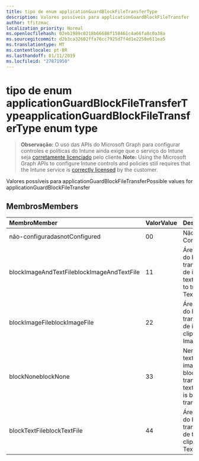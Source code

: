 ```yaml
---
title: tipo de enum applicationGuardBlockFileTransferType
description: Valores possíveis para applicationGuardBlockFileTransfer
author: tfitzmac
localization_priority: Normal
ms.openlocfilehash: 02eb1989c0218b66688f158461c4a66fa8c0a38a
ms.sourcegitcommit: d2b3ca32602ffa76cc7925d7f4d1e2258e611ea5
ms.translationtype: MT
ms.contentlocale: pt-BR
ms.lasthandoff: 01/11/2019
ms.locfileid: "27871950"
---
```

# <a name="applicationguardblockfiletransfertype-enum-type"></a><span data-ttu-id="cbf80-103">tipo de enum applicationGuardBlockFileTransferType</span><span class="sxs-lookup"><span data-stu-id="cbf80-103">applicationGuardBlockFileTransferType enum type</span></span>

> <span data-ttu-id="cbf80-104">**Observação:** O uso das APIs do Microsoft Graph para configurar controles e políticas do Intune ainda exige que o serviço do Intune seja [corretamente licenciado](https://go.microsoft.com/fwlink/?linkid=839381) pelo cliente.</span><span class="sxs-lookup"><span data-stu-id="cbf80-104">**Note:** Using the Microsoft Graph APIs to configure Intune controls and policies still requires that the Intune service is [correctly licensed](https://go.microsoft.com/fwlink/?linkid=839381) by the customer.</span></span>

<span data-ttu-id="cbf80-105">Valores possíveis para applicationGuardBlockFileTransfer</span><span class="sxs-lookup"><span data-stu-id="cbf80-105">Possible values for applicationGuardBlockFileTransfer</span></span>
## <a name="members"></a><span data-ttu-id="cbf80-106">Membros</span><span class="sxs-lookup"><span data-stu-id="cbf80-106">Members</span></span>
|<span data-ttu-id="cbf80-107">Membro</span><span class="sxs-lookup"><span data-stu-id="cbf80-107">Member</span></span>|<span data-ttu-id="cbf80-108">Valor</span><span class="sxs-lookup"><span data-stu-id="cbf80-108">Value</span></span>|<span data-ttu-id="cbf80-109">Descrição</span><span class="sxs-lookup"><span data-stu-id="cbf80-109">Description</span></span>|
|:---|:---|:---|
|<span data-ttu-id="cbf80-110">não-configuradas</span><span class="sxs-lookup"><span data-stu-id="cbf80-110">notConfigured</span></span>|<span data-ttu-id="cbf80-111">0</span><span class="sxs-lookup"><span data-stu-id="cbf80-111">0</span></span>|<span data-ttu-id="cbf80-112">Não configurado</span><span class="sxs-lookup"><span data-stu-id="cbf80-112">Not Configured</span></span>|
|<span data-ttu-id="cbf80-113">blockImageAndTextFile</span><span class="sxs-lookup"><span data-stu-id="cbf80-113">blockImageAndTextFile</span></span>|<span data-ttu-id="cbf80-114">1</span><span class="sxs-lookup"><span data-stu-id="cbf80-114">1</span></span>|<span data-ttu-id="cbf80-115">Área de transferência do bloco para transferir um arquivo de imagem e texto</span><span class="sxs-lookup"><span data-stu-id="cbf80-115">Block clipboard to transfer Image and Text file</span></span>|
|<span data-ttu-id="cbf80-116">blockImageFile</span><span class="sxs-lookup"><span data-stu-id="cbf80-116">blockImageFile</span></span>|<span data-ttu-id="cbf80-117">2</span><span class="sxs-lookup"><span data-stu-id="cbf80-117">2</span></span>|<span data-ttu-id="cbf80-118">Área de transferência do bloco para transferir um arquivo de imagem</span><span class="sxs-lookup"><span data-stu-id="cbf80-118">Block clipboard to transfer Image file</span></span>|
|<span data-ttu-id="cbf80-119">blockNone</span><span class="sxs-lookup"><span data-stu-id="cbf80-119">blockNone</span></span>|<span data-ttu-id="cbf80-120">3</span><span class="sxs-lookup"><span data-stu-id="cbf80-120">3</span></span>|<span data-ttu-id="cbf80-121">Nenhum arquivo de texto ou arquivo de imagem seja bloqueado para transferir</span><span class="sxs-lookup"><span data-stu-id="cbf80-121">Neither of text file or image file is blocked from transferring</span></span>|
|<span data-ttu-id="cbf80-122">blockTextFile</span><span class="sxs-lookup"><span data-stu-id="cbf80-122">blockTextFile</span></span>|<span data-ttu-id="cbf80-123">4</span><span class="sxs-lookup"><span data-stu-id="cbf80-123">4</span></span>|<span data-ttu-id="cbf80-124">Área de transferência do bloco para transferir um arquivo de texto</span><span class="sxs-lookup"><span data-stu-id="cbf80-124">Block clipboard to transfer Text file</span></span>|




